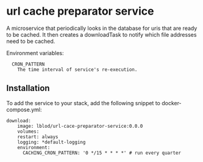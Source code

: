 # url cache preparator service

A microservice that periodically looks in the database for uris that are ready
to be cached. It then creates a downloadTask to notify which file addresses need to be cached.

Environment variables:
```
  CRON_PATTERN
    The time interval of service's re-execution.
```

## Installation

To add the service to your stack, add the following snippet to docker-compose.yml:

```
download:
    image: lblod/url-cace-preparator-service:0.0.0
    volumes:
    restart: always
    logging: *default-logging
    environment:
      CACHING_CRON_PATTERN: '0 */15 * * * *' # run every quarter
```
